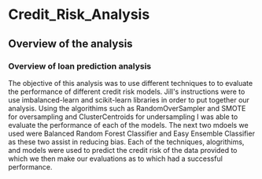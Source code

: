# Credit_Risk_Analysis

## Overview of the analysis

### Overview of loan prediction analysis

The objective of this analysis was to use different techniques to to evaluate the performance of different credit risk models. Jill's instructions were to use imbalanced-learn and scikit-learn libraries in order to put together our analysis. Using the algorithims such as RandomOverSampler and SMOTE for oversampling and ClusterCentroids for undersampling I was able to evaluate the performance of each of the models. The next two mdoels we used were Balanced Random Forest Classifier and Easy Ensemble Classifier as these two assist in reducing bias. Each of the techniques, alogrithims, and models were used to predict the credit risk of the data provided to which we then make our evaluations as to which had a successful performance. 
